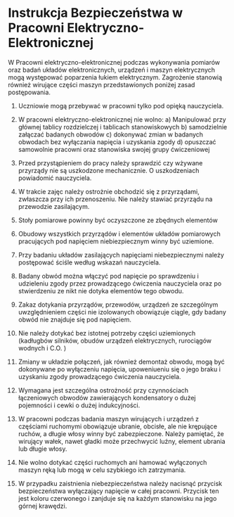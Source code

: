 # Instrukcja Bezpieczeństwa w Pracowni Elektryczno-Elektronicznej

W Pracowni elektryczno-elektronicznej podczas wykonywania pomiarów oraz badań układów elektronicznych, urządzeń i maszyn elektrycznych mogą występować poparzenia łukiem elektrycznym. Zagrożenie stanowią również wirujące części maszyn przedstawionych poniżej zasad postępowania.

1. Uczniowie mogą przebywać w pracowni tylko pod opięką nauczyciela.
2. W pracowni elektryczno-elektronicznej nie wolno:
    a) Manipulować przy głównej tablicy rozdzielczej i tablicach stanowiskowych
    b) samodzielnie załączać badanych obwodów
    c) dokonywać zmian w badanych obwodach bez wyłączania napięcia i uzyskania zgody
    d) opuszczać samowolnie pracowni oraz stanowiska swojej grupy ćwiczeniowej

3. Przed przystąpieniem do pracy należy sprawdzić czy wżywane przyrządy nie są uszkodzone mechanicznie. O uszkodzeniach powiadomić nauczyciela.
4. W trakcie zajęc należy ostrożnie obchodzić się z przyrządami, zwłaszcza przy ich przenoszeniu. Nie należy stawiać przyrządu na przewodzie zasilającym.
5. Stoły pomiarowe powinny być oczyszczone ze zbędnych elementów
6. Obudowy wszystkich przyrządów i elementów układów pomiarowych pracujących pod napięciem niebiezpiecznym winny być uziemione.
7. Przy badaniu układów zasilających napięciami niebezpiecznymi należy postępować ściśle według wskazań nauczyciela.
8. Badany obwód można włączyć pod napięcie po sprawdzeniu i udzieleniu zgody przez prowadzącego ćwiczenia nauczyciela oraz po stwierdzeniu ze nikt nie dotyka elementów tego obwodu.
9. Zakaz dotykania przyrządów, przewodów, urządzeń ze szczególnym uwzględnieniem części nie izolowanych obowiązuje ciągle, gdy badany obwód nie znajduje się pod napięciem.
10. Nie należy dotykać bez istotnej potrzeby części uziemionych (kadługbów silników, obudów urządzeń elektrycznych, rurociągów wodnych i C.O. )
11. Zmiany w układzie połączeń, jak również demontaż obwodu, mogą być dokonywane po wyłączeniu napięcia, upoweniueniu się o jego braku i uzyskaniu zgody prowadzącego ćwiczenia nauczyciela.
12. Wymagana jest szczególna ostrożność przy czynnościach łączeniowych obwodów zawierających kondensatory o dużej pojemności i cewki o dużej indukcyjności.
13. W pracowni podczas badania maszyn wirujących i urządzeń z częściami ruchomymi obowiązuje ubranie, obcisłe, ale nie krępujące ruchów, a długie włosy winny być zabezpieczone. Należy pamiętać, że wirujący wałek, nawet gładki może przechwycić luźny, element ubrania lub długie włosy.
14. Nie wolno dotykać części ruchomych ani hamować wyłączonych maszyn ręką lub mogą w celu szybkiego ich zatrzymania.
15. W przypadku zaistnienia niebezpieczeństwa należy nacisnąć przycisk bezpieczeństwa wyłączający napięcie w całej pracowni. Przycisk ten jest koloru czerwonego i zanjduje się na każdym stanowisku na jego górnej krawędzi.
